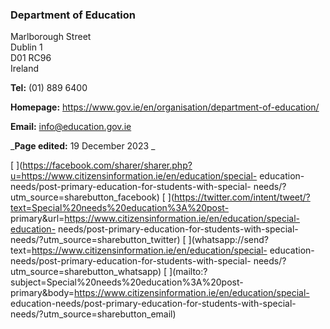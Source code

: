 ###  Department of Education

Marlborough Street  
Dublin 1  
D01 RC96  
Ireland

**Tel:** (01) 889 6400

**Homepage:** [ https://www.gov.ie/en/organisation/department-of-education/
](https://www.gov.ie/en/organisation/department-of-education/)

**Email:** [ info@education.gov.ie ](mailto:info@education.gov.ie)

_**Page edited:** 19 December 2023 _

[
](https://facebook.com/sharer/sharer.php?u=https://www.citizensinformation.ie/en/education/special-
education-needs/post-primary-education-for-students-with-special-
needs/?utm_source=sharebutton_facebook) [
](https://twitter.com/intent/tweet/?text=Special%20needs%20education%3A%20post-
primary&url=https://www.citizensinformation.ie/en/education/special-education-
needs/post-primary-education-for-students-with-special-
needs/?utm_source=sharebutton_twitter) [
](whatsapp://send?text=https://www.citizensinformation.ie/en/education/special-
education-needs/post-primary-education-for-students-with-special-
needs/?utm_source=sharebutton_whatsapp) [
](mailto:?subject=Special%20needs%20education%3A%20post-
primary&body=https://www.citizensinformation.ie/en/education/special-
education-needs/post-primary-education-for-students-with-special-
needs/?utm_source=sharebutton_email) [ ](javascript:void\(0\))
